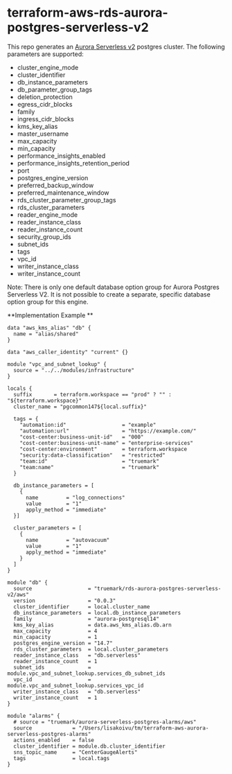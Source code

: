 # terraform-aws-rds-aurora-postgres-serverless-v2

This repo generates an [Aurora Serverless v2](https://docs.aws.amazon.com/AmazonRDS/latest/AuroraUserGuide/aurora-serverless-v2.html) postgres cluster. The following parameters are supported:

- cluster_engine_mode
- cluster_identifier
- db_instance_parameters
- db_parameter_group_tags
- deletion_protection
- egress_cidr_blocks
- family
- ingress_cidr_blocks
- kms_key_alias
- master_username
- max_capacity
- min_capacity
- performance_insights_enabled
- performance_insights_retention_period
- port
- postgres_engine_version
- preferred_backup_window
- preferred_maintenance_window
- rds_cluster_parameter_group_tags
- rds_cluster_parameters
- reader_engine_mode
- reader_instance_class
- reader_instance_count
- security_group_ids
- subnet_ids
- tags
- vpc_id
- writer_instance_class
- writer_instance_count

Note: There is only one default database option group for Aurora Postgres Serverless V2. It is not possible to create a separate, specific database option group for this engine. 

**Implementation Example
**
```
data "aws_kms_alias" "db" {
  name = "alias/shared"
}

data "aws_caller_identity" "current" {}

module "vpc_and_subnet_lookup" {
  source = "../../modules/infrastructure"
}

locals {
  suffix       = terraform.workspace == "prod" ? "" : "${terraform.workspace}"
  cluster_name = "pgcommon147${local.suffix}"

  tags = {
    "automation:id"                  = "example"
    "automation:url"                 = "https://example.com/"
    "cost-center:business-unit-id"   = "000"
    "cost-center:business-unit-name" = "enterprise-services"
    "cost-center:environment"        = terraform.workspace
    "security:data-classification"   = "restricted"
    "team:id"                        = "truemark"
    "team:name"                      = "truemark"
  }

  db_instance_parameters = [
    {
      name         = "log_connections"
      value        = "1"
      apply_method = "immediate"
  }]

  cluster_parameters = [
    {
      name         = "autovacuum"
      value        = "1"
      apply_method = "immediate"
    }
  ]
}

module "db" {
  source                  = "truemark/rds-aurora-postgres-serverless-v2/aws"
  version                 = "0.0.3"
  cluster_identifier      = local.cluster_name
  db_instance_parameters  = local.db_instance_parameters
  family                  = "aurora-postgresql14"
  kms_key_alias           = data.aws_kms_alias.db.arn
  max_capacity            = 4
  min_capacity            = 1
  postgres_engine_version = "14.7"
  rds_cluster_parameters  = local.cluster_parameters
  reader_instance_class   = "db.serverless"
  reader_instance_count   = 1
  subnet_ids              = module.vpc_and_subnet_lookup.services_db_subnet_ids
  vpc_id                  = module.vpc_and_subnet_lookup.services_vpc_id
  writer_instance_class   = "db.serverless"
  writer_instance_count   = 1
}

module "alarms" {
  # source = "truemark/aurora-serverless-postgres-alarms/aws"
  source             = "/Users/lisakoivu/tm/terraform-aws-aurora-serverless-postgres-alarms"
  actions_enabled    = false
  cluster_identifier = module.db.cluster_identifier
  sns_topic_name     = "CenterGaugeAlerts"
  tags               = local.tags
}
```